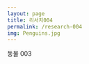 ```yaml
---
layout: page
title: 리서치004
permalink: /research-004
img: Penguins.jpg
---
```


<div class="area-summary" markdown="1">
동물 003
</div>
